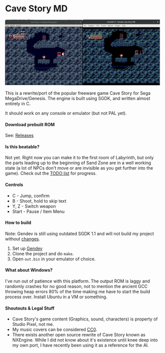 # Cave Story MD
![Screenshot](doc/ss01.png)

This is a rewrite/port of the popular freeware game Cave Story for Sega MegaDrive/Genesis.
The engine is built using SGDK, and written almost entirely in C.

It should work on any console or emulator (but not PAL yet).

#### Download prebuilt ROM
See: [Releases](https://github.com/andwn/cave-story-md/releases)

#### Is this beatable?
Not yet. Right now you can make it to the first room of Labyrinth, but only the parts leading up to the beginning of Sand Zone are in a well working state (a lot of NPCs don't move or are invisible as you get further into the game).
Check out the [TODO list](doc/TODO.md) for progress.

#### Controls
- C - Jump, confirm
- B - Shoot, hold to skip text
- Y, Z - Switch weapon
- Start - Pause / Item Menu

#### How to build
Note: Gendev is still using outdated SGDK 1.1 and will not build my project without [changes](https://github.com/kubilus1/gendev/issues/17).

1. Set up [Gendev](https://github.com/kubilus1/gendev.git)
2. Clone the project and do `make`.
3. Open `out.bin` in your emulator of choice.

#### What about Windows?
I've run out of patience with this platform. The output ROM is laggy and randomly crashes for no good reason, not to mention the ancient GCC throwing heap errors 80% of the time making me have to start the build process over. Install Ubuntu in a VM or something.

#### Shoutouts & Legal Stuff
- Cave Story's game content (Graphics, sound, characters) is property of Studio Pixel, not me.
- My music covers can be considered [CC0](https://creativecommons.org/publicdomain/zero/1.0/).
- There exists another open source rewrite of Cave Story known as NXEngine. While I did not know about it's existence until knee deep into my own port, I have recently been using it as a reference for the AI.
